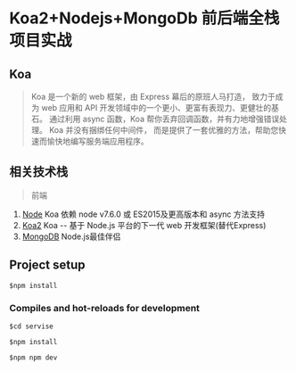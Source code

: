 # Koa2+Nodejs+MongoDb 前后端全栈项目实战

## Koa

> Koa 是一个新的 web 框架，由 Express 幕后的原班人马打造， 致力于成为 web 应用和 API 开发领域中的一个更小、更富有表现力、更健壮的基石。 通过利用 async 函数，Koa 帮你丢弃回调函数，并有力地增强错误处理。 Koa 并没有捆绑任何中间件， 而是提供了一套优雅的方法，帮助您快速而愉快地编写服务端应用程序。

## 相关技术栈

> 前端

1. [Node](https://nodejs.org/zh-cn/) Koa 依赖 node v7.6.0 或 ES2015及更高版本和 async 方法支持
2. [Koa2](http://es6.ruanyifeng.com) Koa -- 基于 Node.js 平台的下一代 web 开发框架(替代Express)
3. [MongoDB](https://www.mongodb.com/) Node.js最佳伴侣

<!-- mongod --dbpath=E:\personal\koa\service\db --port=27017 -->
<!-- /www/server/mongodb/data -->
## Project setup
```
$npm install
```

### Compiles and hot-reloads for development
```
$cd servise

$npm install

$npm npm dev
```

